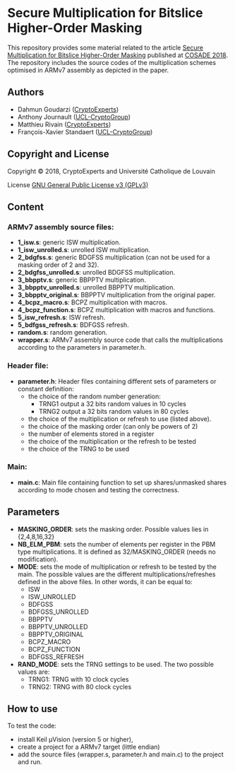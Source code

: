 # Secure Multiplication for Bitslice Higher-Order Masking

This repository provides some material related to the article  <a href="https://eprint.iacr.org/2018/315.pdf">Secure Multiplication for Bitslice Higher-Order Masking</a> published at <a href="https://www.cosade.org/">COSADE 2018</a>. The repository includes the source codes of the multiplication schemes optimised in ARMv7 assembly as depicted in the paper. 

## Authors

* Dahmun Goudarzi ([CryptoExperts](https://www.cryptoexperts.com)) 
* Anthony Journault (<a href="https://uclouvain.be/crypto/">UCL-CryptoGroup</a>)
* Matthieu Rivain ([CryptoExperts](https://www.cryptoexperts.com)) 
* François-Xavier Standaert (<a href="https://uclouvain.be/crypto/">UCL-CryptoGroup</a>)

## Copyright and License

Copyright &copy; 2018, CryptoExperts and Université Catholique de Louvain

License <a href="https://en.wikipedia.org/wiki/GNU_General_Public_License#Version_3">GNU General Public License v3 (GPLv3)</a>


## Content

### ARMv7 assembly source files:

 * **1_isw.s**: generic ISW multiplication.
 * **1\_isw_unrolled.s**: unrolled ISW multiplication.
 * **2_bdgfss.s**: generic BDGFSS multiplication (can not be used for a masking order of 2 and 32).
 * **2\_bdgfss_unrolled.s**: unrolled BDGFSS multiplication.
 * **3\_bbpptv.s**: generic BBPPTV multiplication.
 * **3\_bbpptv_unrolled.s**: unrolled BBPPTV multiplication.
 * **3\_bbpptv_original.s**: BBPPTV multiplication from the original paper.
 * **4\_bcpz_macro.s**: BCPZ multiplication with macros.
 * **4\_bcpz_function.s**: BCPZ multiplication with macros and functions.
 * **5\_isw_refresh.s**: ISW refresh.
 * **5\_bdfgss_refresh.s**: BDFGSS refresh.
 * **random.s**: random generation.
 * **wrapper.s**: ARMv7 assembly source code that calls the multiplications according to the parameters in parameter.h.

### Header file:

 * **parameter.h**: Header files containing different sets of parameters or constant definition:
   *  the choice of the random number generation:
   		*  TRNG1 output a 32 bits random values in 10 cycles
   		*  TRNG2 output a 32 bits random values in 80 cycles 
   * the choice of the multiplication or refresh to use (listed above).
	* the choice of the masking order (can only be powers of 2)
	* the number of elements stored in a register 
	* the choice of the multiplication or the refresh to be tested 
	* the choice of the TRNG to be used

### Main:

* **main.c**: Main file containing function to set up shares/unmasked shares according to mode chosen and testing the correctness.

## Parameters
* **MASKING_ORDER**: sets the masking order. Possible values lies in {2,4,8,16,32}
* **NB\_ELM\_PBM**: sets the number of elements per register in the PBM type multiplications. It is defined as 32/MASKING\_ORDER (needs no modification). 
* **MODE**: sets the mode of multiplication or refresh to be tested by the main. The possible values are the different multiplications/refreshes defined in the above files. In other words, it can be equal to:
	* ISW
	* ISW_UNROLLED
	* BDFGSS
	* BDFGSS_UNROLLED
	* BBPPTV
	* BBPPTV_UNROLLED
	* BBPPTV_ORIGINAL
	* BCPZ_MACRO
	* BCPZ_FUNCTION
	* BDFGSS_REFRESH
* **RAND_MODE**: sets the TRNG settings to be used. The two possible values are:
	* TRNG1: TRNG with 10 clock cycles
	* TRNG2: TRNG with 80 clock cycles
	
## How to use

To test the code: 

* install Keil µVision (version 5 or higher), 
* create a project for a ARMv7 target (little endian)
* add the source files (wrapper.s, parameter.h and main.c) to the project and run.

